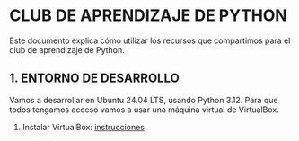 # CLUB DE APRENDIZAJE DE PYTHON

Este documento explica cómo utilizar los recursos que compartimos para 
el club de aprendizaje de Python.

## 1. ENTORNO DE DESARROLLO

Vamos a desarrollar en Ubuntu 24.04 LTS, usando Python 3.12. Para que todos 
tengamos acceso vamos a usar una máquina virtual de VirtualBox.

1. Instalar VirtualBox: [instrucciones](https://www.virtualbox.org/wiki/Downloads)
